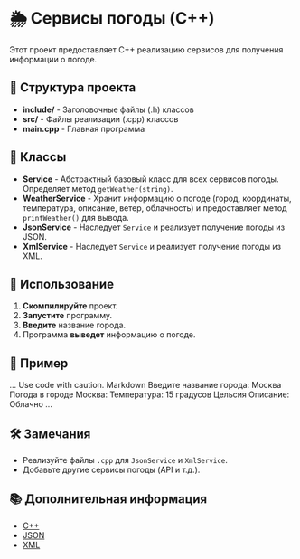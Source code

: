# 🌦️ Сервисы погоды (C++)

Этот проект предоставляет C++ реализацию сервисов для получения информации о погоде.

## 📁 Структура проекта

* **include/** - Заголовочные файлы (.h) классов
* **src/** - Файлы реализации (.cpp) классов
* **main.cpp** - Главная программа

## 🧱 Классы

* **Service** - Абстрактный базовый класс для всех сервисов погоды. Определяет метод `getWeather(string)`.
* **WeatherService** - Хранит информацию о погоде (город, координаты, температура, описание, ветер, облачность) и предоставляет метод `printWeather()` для вывода.
* **JsonService** - Наследует `Service` и реализует получение погоды из JSON.
* **XmlService** - Наследует `Service` и реализует получение погоды из XML. 

## 🚀 Использование

1. **Скомпилируйте** проект.
2. **Запустите** программу.
3. **Введите** название города.
4. Программа **выведет** информацию о погоде.

## 📝 Пример
...
Use code with caution.
Markdown
Введите название города: Москва
Погода в городе Москва:
Температура: 15 градусов Цельсия
Описание: Облачно
...
## 🛠️ Замечания

* Реализуйте файлы `.cpp` для `JsonService` и `XmlService`.
* Добавьте другие сервисы погоды (API и т.д.).

## 📚 Дополнительная информация

* [C++](https://isocpp.org/)
* [JSON](https://www.json.org/)
* [XML](https://www.w3.org/XML/)